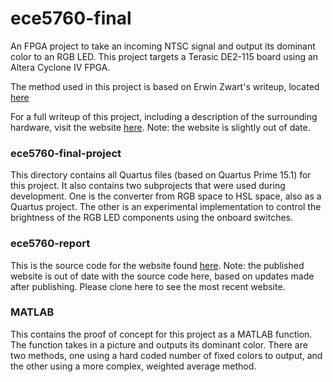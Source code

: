# ece5760-final
An FPGA project to take an incoming NTSC signal and output its dominant color to an RGB LED. This project targets a Terasic DE2-115 board using an Altera Cyclone IV FPGA.

The method used in this project is based on Erwin Zwart's writeup, located [here](https://hue-camera.com/2015/03/17/how-hue-camera-algorithm-works/)

For a full writeup of this project, including a description of the surrounding hardware, visit the website [here](https://people.ece.cornell.edu/land/courses/ece5760/FinalProjects/s2016/svr24/svr24/index.html). Note: the website is slightly out of date.

### ece5760-final-project
This directory contains all Quartus files (based on Quartus Prime 15.1) for this project. It also contains two subprojects that were used during development. One is the converter from RGB space to HSL space, also as a Quartus project. The other is an experimental implementation to control the brightness of the RGB LED components using the onboard switches.

### ece5760-report
This is the source code for the website found [here](https://people.ece.cornell.edu/land/courses/ece5760/FinalProjects/s2016/svr24/svr24/index.html). Note: the published website is out of date with the source code here, based on updates made after publishing. Please clone here to see the most recent website.

### MATLAB
This contains the proof of concept for this project as a MATLAB function. The function takes in a picture and outputs its dominant color. There are two methods, one using a hard coded number of fixed colors to output, and the other using a more complex, weighted average method.
